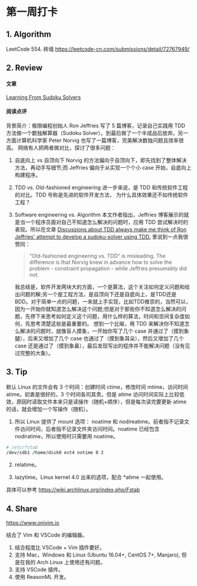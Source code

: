 # 第一周打卡

## 1. Algorithm

LeetCode 554. 砖墙
https://leetcode-cn.com/submissions/detail/72767949/

## 2. Review

#### 文章

[Learning From Sudoku Solvers](http://ravimohan.blogspot.com/2007/04/learning-from-sudoku-solvers.html)

#### 阅读点评

背景简介：极限编程创始人 Ron Jeffries 写了 5 篇博客，记录自己实践用 TDD 方法做一个数独解算器（Sudoku Solver）。到最后做了一个半成品后放弃。另一方面计算机科学家 Peter Norvig 也写了一篇博客，完美解决数独问题且效率很高。
网络有人把两者做对比，探讨了很多问题：
1. 自底向上 vs 自顶向下
Norvig 的方法偏向于自顶向下，即先找到了整体解决方法，再动手写细节;而 Jeffries 偏向于从实现一个个小 case 开始，自底向上构建程序。

2. TDD vs. Old-fashioned engineering
进一步来说，是 TDD 和传统软件工程的对比。TDD 号称是先进的软件开发方法， 为什么具体效果还不如传统软件工程？

3. Software engineering vs. Algorithm
本文作者指出，Jeffries 博客展示的就是当一个程序员面对自己不知道怎么解决的问题时，应用 TDD 尝试解决时的表现。所以在文章 [Discussions about TDD always make me think of Ron Jeffries' attempt to develop a sudoku-solver using TDD.](https://news.ycombinator.com/item?id=3033446) 里说到一点我很赞同：
    > "Old-fashioned engineering vs. TDD" is misleading. The difference is that Norvig knew in advance how to solve the problem - constraint propagation - while Jeffries presumably did not.

    我总结是，软件开发两块大的方面，一个是算法，这个关注如何定义问题和给出问题的解;另一个是工程方法，是自顶向下还是自底向上，是TDD还是BDD。对于简单一点的问题，一来就上手实现，比如TDD推崇的，当然可以，因为一开始你就知道怎么解决这个问题;但是对于那些你不知道怎么解决的问题，先停下来思考如何定义这个问题，用什么样的算法，时间和空间复杂度如何，先思考清楚这些是最重要的。 
    想到一个比喻，用 TDD 来解决你不知道怎么解决的问题时，就像盲人摸象，一开始你写了几个 case 并通过了（摸到象腿），后来又增加了几个 case 也通过了（摸到象耳朵），然后又增加了几个 case 还是通过了（摸到象鼻），最后发现写出的程序并不能解决问题（没有见过完整的大象）。

## 3. Tip

默认 Linux 的文件会有 3 个时间：创建时间 ctime，修改时间 mtime，访问时间 atime。初衷是很好的，3 个时间各司其责。但是 atime 访问时间实际上比较低效，原因时读取文件本来只是读操作（随机+顺序），但是每次读完要更新 atime 的话，就会增加一个写操作（随机）。

1. 所以 Linux 提供了 mount 选项： noatime 和 nodireatime。前者指不记录文件访问时间，后者指不记录文件夹访问时间。noatime 已经包含 nodiratime，所以使用时只需要用 noatime。

```bash
# /etc/fstab
/dev/sdb1 /home/disk0 ext4 notime 0 2
```

2. relatime。

3. lazytime。Linux kernel 4.0 出来的选项，配合 *atime 一起使用。

具体可以参考 https://wiki.archlinux.org/index.php/Fstab

## 4. Share

https://www.onivim.io

结合了 Vim 和 VSCode 的编辑器。
1. 结合程度比 VSCode + Vim 插件要好。
2. 支持 Mac，Windows 和 Linux (Ubuntu 16.04+, CentOS 7+, Manjaro), 但是在我的 Arch Linux 上使用还有问题。
3. 支持 VSCode 插件。
4. 使用 ReasonML 开发。